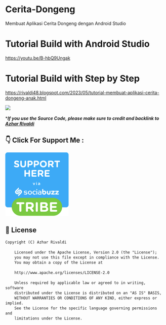# Cerita-Dongeng
Membuat Aplikasi Cerita Dongeng dengan Android Studio

# Tutorial Build with Android Studio
https://youtu.be/B-hbQ9Ungak

# Tutorial Build with Step by Step
https://rivaldi48.blogspot.com/2023/05/tutorial-membuat-aplikasi-cerita-dongeng-anak.html

<img src="https://blogger.googleusercontent.com/img/b/R29vZ2xl/AVvXsEhdW5NFiL4Y0fuW-v6kibhQLFiGVbVfTBvYb2IQtF4LB9sMfqpYsuDJSMXqvosX0ruOJd2hrj9MKx3QFYqW7BGHyNnSVSUUfoJji4jV9H7dlkgz-LBsTTy_cExerVb9zkr2lwiP0tcCQMPVMlXGfPejP0AWiCc6fBxGqy_8gIIILgP9NeCgQFXtvqUd4H2h/s1280/Tutorial%20Membuat%20Aplikasi%20Cerita%20Dongeng%20dengan%20Android%20Studio.png" data-canonical-src="https://blogger.googleusercontent.com/img/b/R29vZ2xl/AVvXsEhdW5NFiL4Y0fuW-v6kibhQLFiGVbVfTBvYb2IQtF4LB9sMfqpYsuDJSMXqvosX0ruOJd2hrj9MKx3QFYqW7BGHyNnSVSUUfoJji4jV9H7dlkgz-LBsTTy_cExerVb9zkr2lwiP0tcCQMPVMlXGfPejP0AWiCc6fBxGqy_8gIIILgP9NeCgQFXtvqUd4H2h/s1280/Tutorial%20Membuat%20Aplikasi%20Cerita%20Dongeng%20dengan%20Android%20Studio.png" style="max-width:100%;">

****If you use the Source Code, please make sure to credit and backlink to [Azhar Rivaldi](https://rivaldi48.blogspot.com/)***

## 👇 Click For Support Me :
<a href="https://sociabuzz.com/azharrvldi_/donate"> 
<img src="https://github.com/AzharRivaldi/AzharRivaldi/blob/master/Support%20Here.png" width="200" height="200"></a>

## 📄 License

```
Copyright (C) Azhar Rivaldi

    Licensed under the Apache License, Version 2.0 (the "License");
    you may not use this file except in compliance with the License.
    You may obtain a copy of the License at

    http://www.apache.org/licenses/LICENSE-2.0

    Unless required by applicable law or agreed to in writing, software
    distributed under the License is distributed on an "AS IS" BASIS,
    WITHOUT WARRANTIES OR CONDITIONS OF ANY KIND, either express or implied.
    See the License for the specific language governing permissions and
    limitations under the License.

```

